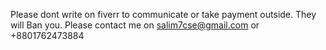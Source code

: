 Please dont write on fiverr to communicate or take payment outside. They will Ban you. Please contact me on salim7cse@gmail.com or +8801762473884
